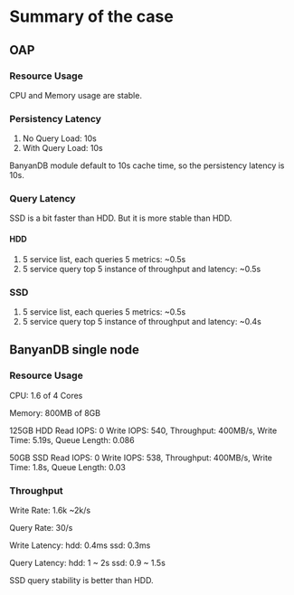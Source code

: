 # Summary of the case

## OAP

### Resource Usage

CPU and Memory usage are stable.

### Persistency Latency

1. No Query Load: 10s
1. With Query Load: 10s

BanyanDB module default to 10s cache time, so the persistency latency is 10s.

### Query Latency

SSD is a bit faster than HDD. But it is more stable than HDD.

#### HDD

1. 5 service list, each queries 5 metrics: ~0.5s
2. 5 service query top 5 instance of throughput and latency: ~0.5s

### SSD

1. 5 service list, each queries 5 metrics: ~0.5s
2. 5 service query top 5 instance of throughput and latency: ~0.4s

## BanyanDB single node

### Resource Usage

CPU: 1.6 of 4 Cores

Memory: 800MB of 8GB

125GB HDD
    Read IOPS: 0
    Write IOPS: 540, Throughput: 400MB/s, Write Time: 5.19s, Queue Length: 0.086

50GB SSD
    Read IOPS: 0
    Write IOPS: 538, Throughput: 400MB/s, Write Time: 1.8s, Queue Length: 0.03

### Throughput

Write Rate: 1.6k ~2k/s

Query Rate: 30/s

Write Latency: hdd: 0.4ms ssd: 0.3ms

Query Latency: hdd: 1 ~ 2s ssd: 0.9 ~ 1.5s

SSD query stability is better than HDD.
